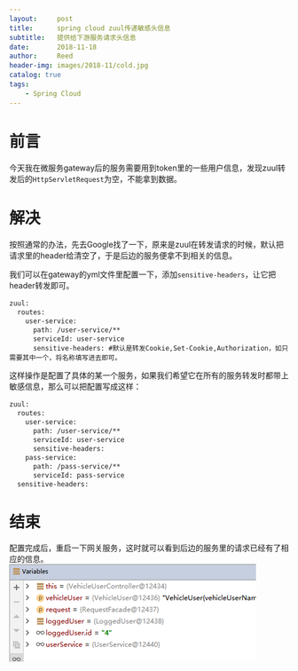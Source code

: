 ```yaml
---
layout:     post
title:      spring cloud zuul传递敏感头信息
subtitle:   提供给下游服务请求头信息
date:       2018-11-18
author:     Reed
header-img: images/2018-11/cold.jpg
catalog: true
tags:
    - Spring Cloud
---
```


# 前言
今天我在微服务gateway后的服务需要用到token里的一些用户信息，发现zuul转发后的`HttpServletRequest`为空，不能拿到数据。
# 解决
按照通常的办法，先去Google找了一下，原来是zuul在转发请求的时候，默认把请求里的header给清空了，于是后边的服务便拿不到相关的信息。

我们可以在gateway的yml文件里配置一下，添加`sensitive-headers`，让它把header转发即可。
```
zuul:
  routes:
    user-service:
      path: /user-service/**
      serviceId: user-service
      sensitive-headers: #默认是转发Cookie,Set-Cookie,Authorization，如只需要其中一个，将名称填写进去即可。
```
这样操作是配置了具体的某一个服务，如果我们希望它在所有的服务转发时都带上敏感信息，那么可以把配置写成这样：
```
zuul:
  routes:
    user-service:
      path: /user-service/**
      serviceId: user-service
      sensitive-headers:
    pass-service:
      path: /pass-service/**
      serviceId: pass-service
  sensitive-headers:
```
# 结束
配置完成后，重启一下网关服务，这时就可以看到后边的服务里的请求已经有了相应的信息。
![](/images/2018-11/TIM20181118134918.png)